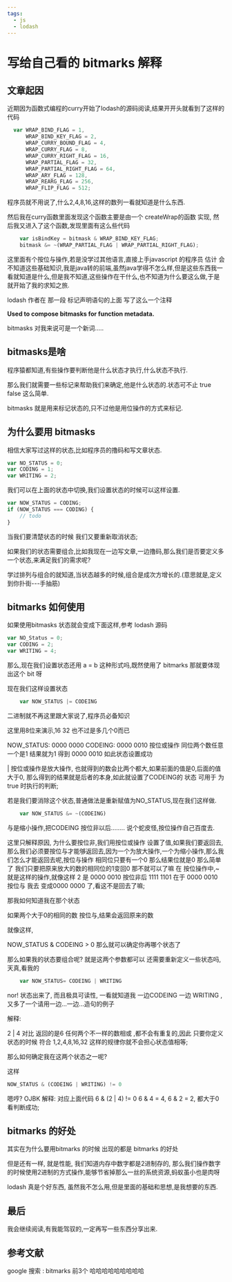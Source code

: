 ```yaml
---
tags:
  - js
  - lodash
---
```

# 写给自己看的 bitmarks 解释

## 文章起因

近期因为函数式编程的curry开始了lodash的源码阅读,结果开开头就看到了这样的代码

```js
  var WRAP_BIND_FLAG = 1,
      WRAP_BIND_KEY_FLAG = 2,
      WRAP_CURRY_BOUND_FLAG = 4,
      WRAP_CURRY_FLAG = 8,
      WRAP_CURRY_RIGHT_FLAG = 16,
      WRAP_PARTIAL_FLAG = 32,
      WRAP_PARTIAL_RIGHT_FLAG = 64,
      WRAP_ARY_FLAG = 128,
      WRAP_REARG_FLAG = 256,
      WRAP_FLIP_FLAG = 512;
```

程序员就不用说了,什么2,4,8,16,这样的数列一看就知道是什么东西.

 然后我在curry函数里面发现这个函数主要是由一个 createWrap的函数 实现, 然后我又进入了这个函数,发现里面有这么些代码

```js
    var isBindKey = bitmask & WRAP_BIND_KEY_FLAG;
    bitmask &= ~(WRAP_PARTIAL_FLAG | WRAP_PARTIAL_RIGHT_FLAG);
```

这里面有个按位与操作,若是没学过其他语言,直接上手javascript 的程序员 估计 会不知道这些基础知识,我是java转的前端,虽然java学得不怎么样,但是这些东西我一看就知道是什么,但是我不知道,这些操作在干什么,也不知道为什么要这么做,于是就开始了我的求知之旅.

lodash 作者在 那一段 标记声明语句的上面 写了这么一个注释

**Used to compose bitmasks for function metadata.**

bitmasks 对我来说可是一个新词.....

## bitmasks是啥

程序猿都知道,有些操作要判断他是什么状态才执行,什么状态不执行.

那么我们就需要一些标记来帮助我们来确定,他是什么状态的.状态可不止 true false 这么简单.

bitmasks 就是用来标记状态的,只不过他是用位操作的方式来标记.

## 为什么要用 bitmasks

相信大家写过这样的状态,比如程序员的撸码和写文章状态.

```js
var NO_STATUS = 0;
var CODING = 1;
var WRITING = 2;
```

我们可以在上面的状态中切换,我们设置状态的时候可以这样设置.

```js
var NOW_STATUS = CODING;
if (NOW_STATUS === CODING) {
    // todo
}
```

当我们要清楚状态的时候 我们又要重新取消状态;

如果我们的状态需要组合,比如我现在一边写文章,一边撸码,那么我们是否要定义多一个状态,来满足我们的需求呢?

学过排列与组合的就知道,当状态越多的时候,组合是成次方增长的.(意思就是,定义到你扑街---手抽筋)

## bitmarks 如何使用

如果使用bitmasks 状态就会变成下面这样,参考 lodash 源码

```js
var NO_Status = 0;
var CODING = 2;
var WRITING = 4;
```

那么,现在我们设置状态还用 a = b 这种形式吗,既然使用了 bitmarks 那就要体现出这个 bit 呀

现在我们这样设置状态

```js
    var NOW_STATUS |= CODEING
```

二进制就不再这里跟大家说了,程序员必备知识

这里用8位来演示,16 32 也不过是多几个0而已

NOW_STATUS: 0000 0000
CODEING:    0000 0010
按位或操作 同位两个数任意一个是1 结果就为1
得到  0000 0010 如此状态设置成功

| 按位或操作是放大操作, 也就得到的数会比两个都大,如果前面的值是0,后面的值大于0, 那么得到的结果就是后者的本身,如此就设置了CODEING的 状态 可用于 为true 时执行的判断;

若是我们要消除这个状态,普通做法是重新赋值为NO_STATUS,现在我们这样做.

```js
    var NOW_STATUS &= ~(CODEING)
```

与是缩小操作,把CODEING 按位非以后........ 说个蛇皮怪,按位操作自己百度去.

这里只解释原因, 为什么要按位非,我们用按位或操作 设置了值,如果我们要返回去,那么我们必须要按位与才能够返回去,因为一个为放大操作,一个为缩小操作,那么我们怎么才能返回去呢,按位与操作 相同位只要有一个0 那么结果位就是0 那么简单了 我们只要把原来放大的数的相同位的1变回0 那不就可以了嘛 在 按位操作中,~ 就是这样的操作,就像这样 2 是 0000 0010 按位非后 1111 1101 在于 0000 0010 按位与 我去 变成0000 0000 了,看这不是回去了嘛;

那我如何知道我在那个状态

如果两个大于0的相同的数 按位与,结果会返回原来的数

就像这样,

NOW_STATUS & CODEING > 0 那么就可以确定你再哪个状态了

那么如果我的状态要组合呢? 就是这两个参数都可以 还需要重新定义一些状态吗, 天真,看我的

```js
    var NOW_STATUS= CODEING | WRITING
```

nor! 状态出来了, 而且极具可读性, 一看就知道我 一边CODEING 一边 WRITING , 又多了一个请用一边...一边...造句的例子

解释:

2 | 4 对比 返回的是6 任何两个不一样的数相或 ,都不会有重复的,因此 只要你定义状态的时候 符合 1,2,4,8,16,32 这样的规律你就不会担心状态值相等;

那么如何确定我在这两个状态之一呢?

这样

```js
NOW_STATUS & (CODEING | WRITING) != 0
```

嗯哼?  OJBK
解释: 对应上面代码  6 & (2 | 4) != 0
6 & 4 = 4, 6 & 2 = 2, 都大于0 看判断成功;

## bitmarks 的好处

其实在为什么要用bitmarks 的时候 出现的都是 bitmarks 的好处

但是还有一样, 就是性能, 我们知道内存中数字都是2进制存的, 那么我们操作数字的时候使用2进制的方式操作,能够节省掉那么一丝的系统资源,蚂蚁虽小也是肉呀

lodash 真是个好东西, 虽然我不怎么用,但是里面的基础和思想,是我想要的东西.

## 最后

我会继续阅读,有我能驾驭的,一定再写一些东西分享出来.

## 参考文献

 google 搜索 : bitmarks 前3个 哈哈哈哈哈哈哈哈哈

